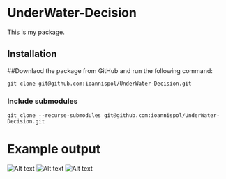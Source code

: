# UnderWater-Decision

This is my package.

## Installation


 ##Downlaod the package from GitHub and run the following command:

```git clone git@github.com:ioannispol/UnderWater-Decision.git```
### Include submodules

```git clone --recurse-submodules git@github.com:ioannispol/UnderWater-Decision.git```


# Example output
![Alt text](<docs/images/Screenshot 2023-12-20 132713.png>) ![Alt text](<docs/images/Screenshot 2023-12-20 132741.png>) ![Alt text](<docs/images/Screenshot 2023-12-20 134757.png>)